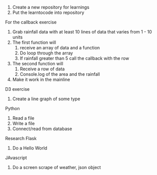 1. Create a new repository for learnings
1. Put the learntocode into repository

For the callback exercise

1. Grab rainfall data with at least 10 lines of data that varies from 1 - 10 units
1. The first function will 
    1.  receive an array of data and a function
    1. Do loop through the array
    1. If rainfall greater than 5 call the callback with the row
1. The second function will
    1. Receive a row of data 
    1. Console.log of the area and the rainfall
1. Make it work in the mainline
    
D3 exercise

1. Create a line graph of some type

Python
1. Read a file
1. Write a file
1. Connect/read from database

Research Flask
1. Do a Hello World

JAvascript
1. Do a screen scrape of weather, json object